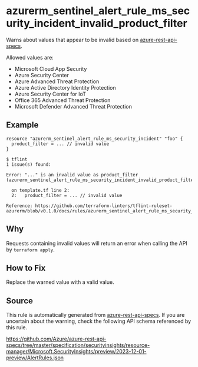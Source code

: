 <!--- This file generated by `tools/apispec-rule-gen/main.go`. DO NOT EDIT --->

# azurerm_sentinel_alert_rule_ms_security_incident_invalid_product_filter

Warns about values that appear to be invalid based on [azure-rest-api-specs](https://github.com/Azure/azure-rest-api-specs).

Allowed values are:
- Microsoft Cloud App Security
- Azure Security Center
- Azure Advanced Threat Protection
- Azure Active Directory Identity Protection
- Azure Security Center for IoT
- Office 365 Advanced Threat Protection
- Microsoft Defender Advanced Threat Protection

## Example

```hcl
resource "azurerm_sentinel_alert_rule_ms_security_incident" "foo" {
  product_filter = ... // invalid value
}
```

```
$ tflint
1 issue(s) found:

Error: "..." is an invalid value as product_filter (azurerm_sentinel_alert_rule_ms_security_incident_invalid_product_filter)

  on template.tf line 2:
  2:   product_filter = ... // invalid value

Reference: https://github.com/terraform-linters/tflint-ruleset-azurerm/blob/v0.1.0/docs/rules/azurerm_sentinel_alert_rule_ms_security_incident_invalid_product_filter.md

```

## Why

Requests containing invalid values will return an error when calling the API by `terraform apply`.

## How to Fix

Replace the warned value with a valid value.

## Source

This rule is automatically generated from [azure-rest-api-specs](https://github.com/Azure/azure-rest-api-specs). If you are uncertain about the warning, check the following API schema referenced by this rule.

https://github.com/Azure/azure-rest-api-specs/tree/master/specification/securityinsights/resource-manager/Microsoft.SecurityInsights/preview/2023-12-01-preview/AlertRules.json
